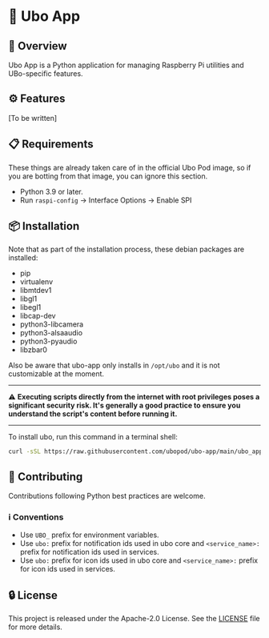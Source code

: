 # 🚀 Ubo App

## 🌟 Overview

Ubo App is a Python application for managing Raspberry Pi utilities and UBo-specific
features.

## ⚙️ Features

[To be written]

## 📋 Requirements

These things are already taken care of in the official Ubo Pod image, so if you are
botting from that image, you can ignore this section.

- Python 3.9 or later.
- Run `raspi-config` -> Interface Options -> Enable SPI

## 📦 Installation

Note that as part of the installation process, these debian packages are installed:

- pip
- virtualenv
- libmtdev1
- libgl1
- libegl1
- libcap-dev
- python3-libcamera
- python3-alsaaudio
- python3-pyaudio
- libzbar0

Also be aware that ubo-app only installs in `/opt/ubo` and it is not customizable
at the moment.

---

⚠️ **Executing scripts directly from the internet with root privileges poses a significant
security risk. It's generally a good practice to ensure you understand the script's
content before running it.**

---

To install ubo, run this command in a terminal shell:

```bash
curl -sSL https://raw.githubusercontent.com/ubopod/ubo-app/main/ubo_app/system/install.sh | sudo bash
```

## 🤝 Contributing

Contributions following Python best practices are welcome.

### ℹ️️ Conventions

- Use `UBO_` prefix for environment variables.
- Use `ubo:` prefix for notification ids used in ubo core and `<service_name>:` prefix
  for notification ids used in services.
- Use `ubo:` prefix for icon ids used in ubo core and `<service_name>:` prefix for
  icon ids used in services.

## 🔒 License

This project is released under the Apache-2.0 License. See the [LICENSE](./LICENSE)
file for more details.
